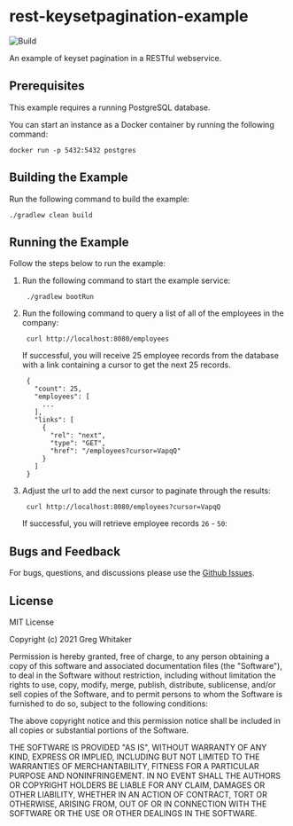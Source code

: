 # rest-keysetpagination-example
![Build](https://github.com/gregwhitaker/rest-keysetpagination-example/workflows/Build/badge.svg)

An example of keyset pagination in a RESTful webservice.

## Prerequisites
This example requires a running PostgreSQL database.

You can start an instance as a Docker container by running the following command:

    docker run -p 5432:5432 postgres

## Building the Example
Run the following command to build the example:

    ./gradlew clean build

## Running the Example
Follow the steps below to run the example:

1. Run the following command to start the example service:

        ./gradlew bootRun
        
2. Run the following command to query a list of all of the employees in the company:

        curl http://localhost:8080/employees
        
    If successful, you will receive 25 employee records from the database with a link containing a cursor to get the next 25 records.
    
        {
          "count": 25,
          "employees": [
            ...
          ],
          "links": [
            {
              "rel": "next",
              "type": "GET",
              "href": "/employees?cursor=VapqQ"
            }
          ]
        }
    
3. Adjust the url to add the next cursor to paginate through the results:

        curl http://localhost:8080/employees?cursor=VapqQ
        
    If successful, you will retrieve employee records `26` - `50`:

## Bugs and Feedback
For bugs, questions, and discussions please use the [Github Issues](https://github.com/gregwhitaker/rest-keysetpagination-example/issues).

## License
MIT License

Copyright (c) 2021 Greg Whitaker

Permission is hereby granted, free of charge, to any person obtaining a copy
of this software and associated documentation files (the "Software"), to deal
in the Software without restriction, including without limitation the rights
to use, copy, modify, merge, publish, distribute, sublicense, and/or sell
copies of the Software, and to permit persons to whom the Software is
furnished to do so, subject to the following conditions:

The above copyright notice and this permission notice shall be included in all
copies or substantial portions of the Software.

THE SOFTWARE IS PROVIDED "AS IS", WITHOUT WARRANTY OF ANY KIND, EXPRESS OR
IMPLIED, INCLUDING BUT NOT LIMITED TO THE WARRANTIES OF MERCHANTABILITY,
FITNESS FOR A PARTICULAR PURPOSE AND NONINFRINGEMENT. IN NO EVENT SHALL THE
AUTHORS OR COPYRIGHT HOLDERS BE LIABLE FOR ANY CLAIM, DAMAGES OR OTHER
LIABILITY, WHETHER IN AN ACTION OF CONTRACT, TORT OR OTHERWISE, ARISING FROM,
OUT OF OR IN CONNECTION WITH THE SOFTWARE OR THE USE OR OTHER DEALINGS IN THE
SOFTWARE.
